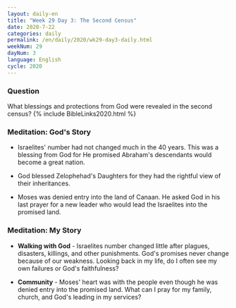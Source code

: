 ```yaml
---
layout: daily-en
title: "Week 29 Day 3: The Second Census"
date: 2020-7-22 
categories: daily
permalink: /en/daily/2020/wk29-day3-daily.html
weekNum: 29
dayNum: 3
language: English
cycle: 2020
---
```

### Question     
What blessings and protections from God were revealed in the second census?
{% include BibleLinks2020.html %} 

### Meditation: God's Story   
+ Israelites' number had not changed much in the 40 years. This was a blessing from God for He promised Abraham's descendants would become a great nation. 

+ God blessed Zelophehad's Daughters for they had the rightful view of their inheritances. 

+ Moses was denied entry into the land of Canaan. He asked God in his last prayer for a new leader who would lead the Israelites into the promised land. 

### Meditation: My Story   
+ **Walking with God** - Israelites number changed little after plagues, disasters, killings, and other punishments. God's promises never change because of our weakness. Looking back in my life, do I often see my own failures or God's faithfulness? 

+ **Community** - Moses' heart was with the people even though he was denied entry into the promised land. What can I pray for my family, church, and God's leading in my services? 
